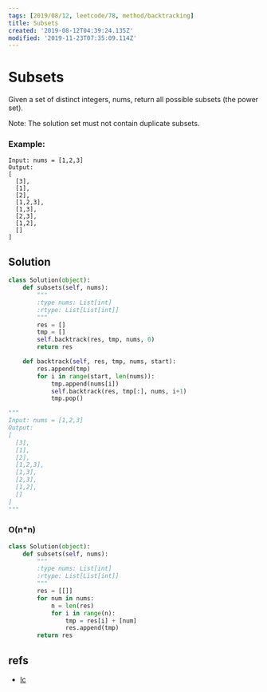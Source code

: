 ```yaml
---
tags: [2019/08/12, leetcode/78, method/backtracking]
title: Subsets
created: '2019-08-12T04:39:24.135Z'
modified: '2019-11-23T07:35:09.114Z'
---
```


# Subsets

Given a set of distinct integers, nums, return all possible subsets (the power set).

Note: The solution set must not contain duplicate subsets.

### Example:

```
Input: nums = [1,2,3]
Output:
[
  [3],
  [1],
  [2],
  [1,2,3],
  [1,3],
  [2,3],
  [1,2],
  []
]
```

## Solution

```python
class Solution(object):
    def subsets(self, nums):
        """
        :type nums: List[int]
        :rtype: List[List[int]]
        """
        res = []
        tmp = []
        self.backtrack(res, tmp, nums, 0)
        return res

    def backtrack(self, res, tmp, nums, start):
        res.append(tmp)
        for i in range(start, len(nums)):
            tmp.append(nums[i])
            self.backtrack(res, tmp[:], nums, i+1)
            tmp.pop()

"""
Input: nums = [1,2,3]
Output:
[
  [3],
  [1],
  [2],
  [1,2,3],
  [1,3],
  [2,3],
  [1,2],
  []
]
"""
```

### O(n*n)

```python
class Solution(object):
    def subsets(self, nums):
        """
        :type nums: List[int]
        :rtype: List[List[int]]
        """
        res = [[]]
        for num in nums:
            n = len(res)
            for i in range(n):
                tmp = res[i] + [num]
                res.append(tmp)
        return res

```

## refs

* [lc](https://leetcode.com/problems/subsets/)

